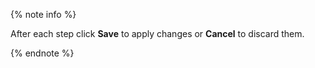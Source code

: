 {% note info %}

After each step click **Save** to apply changes or **Cancel** to discard them.

{% endnote %}